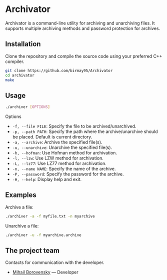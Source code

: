 # Archivator

Archivator is a command-line utility for archiving and unarchiving files. It supports multiple archiving methods and password protection for archives.

## Installation

Clone the repository and compile the source code using your preferred C++ compiler.

```bash
git clone https://github.com/birmay95/Archivator
cd archivator
make
```

## Usage

```bash
./archiver [OPTIONS]
```

Options

- `-f, --file FILE`: Specify the file to be archived/unarchived.
- `-p, --path PATH`: Specify the path where the archive/unarchive should be placed. Default is current directory.
- `-a, --archive`: Archive the specified file(s).
- `-u, --unarchive`: Unarchive the specified file(s).
- `-h, --hofman`: Use Hofman method for archivation.
- `-l, --lzw`: Use LZW method for archivation.
- `-L, --lz77`: Use LZ77 method for archivation.
- `-n, --name NAME`: Specify the name of the archive.
- `-P, --password`: Specify the password for the archive.
- `-H, --help`: Display help and exit.

## Examples

Archive a file:

```bash
./archiver -a -f myfile.txt -n myarchive
```

Unarchive a file:

```bash
./archiver -u -f myarchive.archive
```

## The project team

Contacts for communication with the developer.

- [Mihail Borovensky](https://t.me/mishail_b) — Developer